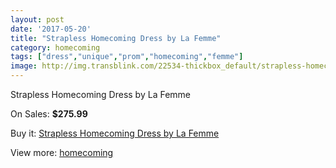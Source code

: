 ```yaml
---
layout: post
date: '2017-05-20'
title: "Strapless Homecoming Dress by La Femme"
category: homecoming
tags: ["dress","unique","prom","homecoming","femme"]
image: http://img.transblink.com/22534-thickbox_default/strapless-homecoming-dress-by-la-femme.jpg
---
```

Strapless Homecoming Dress by La Femme

On Sales: **$275.99**
<a href="https://www.transblink.com/en/homecoming/7152-strapless-homecoming-dress-by-la-femme.html"><amp-img layout="responsive" width="600" height="600" src="//img.transblink.com/22534-thickbox_default/strapless-homecoming-dress-by-la-femme.jpg" alt="Strapless Homecoming Dress by La Femme 0" /></a>
<a href="https://www.transblink.com/en/homecoming/7152-strapless-homecoming-dress-by-la-femme.html"><amp-img layout="responsive" width="600" height="600" src="//img.transblink.com/22536-thickbox_default/strapless-homecoming-dress-by-la-femme.jpg" alt="Strapless Homecoming Dress by La Femme 1" /></a>
<a href="https://www.transblink.com/en/homecoming/7152-strapless-homecoming-dress-by-la-femme.html"><amp-img layout="responsive" width="600" height="600" src="//img.transblink.com/22535-thickbox_default/strapless-homecoming-dress-by-la-femme.jpg" alt="Strapless Homecoming Dress by La Femme 2" /></a>

Buy it: [Strapless Homecoming Dress by La Femme](https://www.transblink.com/en/homecoming/7152-strapless-homecoming-dress-by-la-femme.html "Strapless Homecoming Dress by La Femme")

View more: [homecoming](https://www.transblink.com/en/57-homecoming "homecoming")